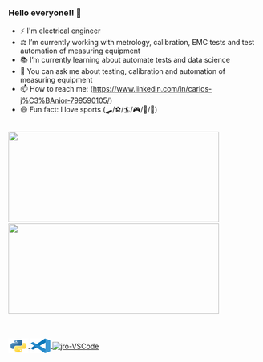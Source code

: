 ### Hello everyone!! 👋

- ⚡ I'm  electrical engineer
- ⚖️ I’m currently working with metrology, calibration, EMC tests and test automation of measuring equipment
- 📚 I’m currently learning about automate tests and data science
- 💬 You can ask me about testing, calibration and automation of measuring equipment
- 📫 How to reach me: (https://www.linkedin.com/in/carlos-j%C3%BAnior-799590105/)
- 😄 Fun fact: I love sports (🛹/⚽/🏄/🎮/🏈/🏀)


##


<div align="left">
  <a href="https://github.com/jrocarlos">
  <img height="180em" width="420" src="https://github-readme-stats.vercel.app/api?username=jrocarlos&show_icons=true&theme=dark&include_all_commits=true&count_private=true"/>
  <img height="180em" width="420" src="https://github-readme-stats.vercel.app/api/top-langs/?username=jrocarlos&layout=compact&langs_count=7&theme=dark"/>
</div>

  
  ##
 
  
<div style="display: inline_block"><br>
  <img align="center" alt="jro-Python" height="30" width="40" src="https://raw.githubusercontent.com/devicons/devicon/master/icons/python/python-original.svg">
  <img align="center" alt="jro-VSCode" height="30" width="40" src="https://github.com/devicons/devicon/blob/master/icons/vscode/vscode-original.svg">
  <img align="center" alt="jro-VSCode" height="30" width="40" src="https://cdn.jsdelivr.net/gh/devicons/devicon/icons/dotnetcore/dotnetcore-plain.svg">       
</div>
